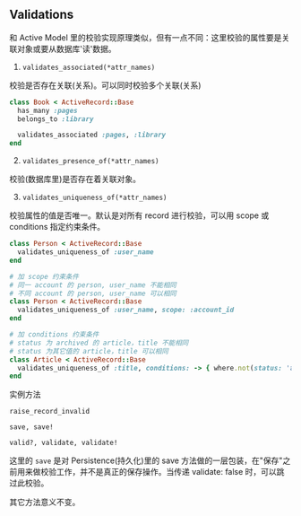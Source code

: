 ## Validations

和 Active Model 里的校验实现原理类似，但有一点不同：这里校验的属性要是关联对象或要从数据库'读'数据。

1) `validates_associated(*attr_names)`

校验是否存在关联(关系)。可以同时校验多个关联(关系)

```ruby
class Book < ActiveRecord::Base
  has_many :pages
  belongs_to :library

  validates_associated :pages, :library
end
```

2) `validates_presence_of(*attr_names)`

校验(数据库里)是否存在着关联对象。

3) `validates_uniqueness_of(*attr_names)`

校验属性的值是否唯一。默认是对所有 record 进行校验，可以用 scope 或 conditions 指定约束条件。

```ruby
class Person < ActiveRecord::Base
  validates_uniqueness_of :user_name
end

# 加 scope 约束条件
# 同一 account 的 person, user_name 不能相同
# 不同 account 的 person, user_name 可以相同
class Person < ActiveRecord::Base
  validates_uniqueness_of :user_name, scope: :account_id
end

# 加 conditions 约束条件
# status 为 archived 的 article，title 不能相同
# status 为其它值的 article，title 可以相同
class Article < ActiveRecord::Base
  validates_uniqueness_of :title, conditions: -> { where.not(status: 'archived') }
end
```

实例方法

```
raise_record_invalid

save, save!

valid?, validate, validate!
```

这里的 `save` 是对 Persistence(持久化)里的 save 方法做的一层包装，在"保存"之前用来做校验工作，并不是真正的保存操作。当传递 validate: false 时，可以跳过此校验。

其它方法意义不变。
